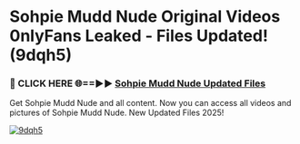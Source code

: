# Sohpie Mudd Nude Original Videos 0nlyFans Leaked - Files Updated! (9dqh5)

<h3>🔴 CLICK HERE 🌐==►► <a href="https://tinyurl.com/5h6xmrr3" rel="nofollow">Sohpie Mudd Nude Updated Files</a></h3>

Get Sohpie Mudd Nude and all content. Now you can access all videos and pictures of Sohpie Mudd Nude. New Updated Files 2025!

[![9dqh5](https://i.imgur.com/KVD873Z.gif)](https://tinyurl.com/5h6xmrr3)
